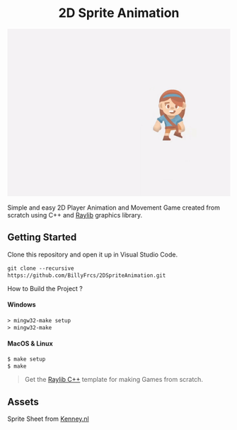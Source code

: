 <h1 align="center">2D Sprite Animation</h1>

![2D Sprite Animation](https://github.com/BillyFrcs/2DSpriteAnimation/blob/main/Assets/Sample/Animation.gif)

Simple and easy 2D Player Animation and Movement Game created from scratch using C++ and [Raylib](https://www.raylib.com/index.html) graphics library.

## Getting Started

Clone this repository and open it up in Visual Studio Code.

```
git clone --recursive https://github.com/BillyFrcs/2DSpriteAnimation.git
```

How to Build the Project ?
#### Windows
```console
> mingw32-make setup
> mingw32-make
```

#### MacOS & Linux
```console
$ make setup
$ make
```

> Get the [Raylib C++](https://github.com/CapsCollective/raylib-cpp-starter) template for making Games from scratch.

## Assets

Sprite Sheet from [Kenney.nl](https://www.kenney.nl/)
